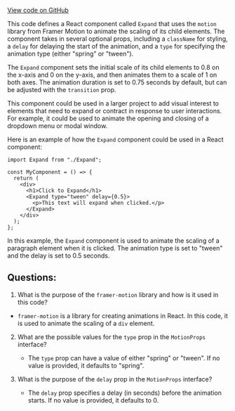 [View code on GitHub](/src/components/motions/expand.tsx)

This code defines a React component called `Expand` that uses the `motion` library from Framer Motion to animate the scaling of its child elements. The component takes in several optional props, including a `className` for styling, a `delay` for delaying the start of the animation, and a `type` for specifying the animation type (either "spring" or "tween"). 

The `Expand` component sets the initial scale of its child elements to 0.8 on the x-axis and 0 on the y-axis, and then animates them to a scale of 1 on both axes. The animation duration is set to 0.75 seconds by default, but can be adjusted with the `transition` prop. 

This component could be used in a larger project to add visual interest to elements that need to expand or contract in response to user interactions. For example, it could be used to animate the opening and closing of a dropdown menu or modal window. 

Here is an example of how the `Expand` component could be used in a React component:

```
import Expand from "./Expand";

const MyComponent = () => {
  return (
    <div>
      <h1>Click to Expand</h1>
      <Expand type="tween" delay={0.5}>
        <p>This text will expand when clicked.</p>
      </Expand>
    </div>
  );
};
```

In this example, the `Expand` component is used to animate the scaling of a paragraph element when it is clicked. The animation type is set to "tween" and the delay is set to 0.5 seconds.
## Questions: 
 1. What is the purpose of the `framer-motion` library and how is it used in this code?
   - `framer-motion` is a library for creating animations in React. In this code, it is used to animate the scaling of a `div` element.
   
2. What are the possible values for the `type` prop in the `MotionProps` interface?
   - The `type` prop can have a value of either "spring" or "tween". If no value is provided, it defaults to "spring".
   
3. What is the purpose of the `delay` prop in the `MotionProps` interface?
   - The `delay` prop specifies a delay (in seconds) before the animation starts. If no value is provided, it defaults to 0.